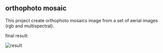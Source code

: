 ## orthophoto mosaic

This project create orthophoto mosaics image from a set of aerial images (rgb and multispectral).

final result:

![result](https://github.com/heziro/orthophoto_mosaic/tree/master/datasets/images/results/Capture.JPG?raw=true "result")
